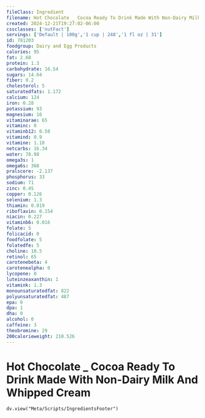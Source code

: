 ```yaml
---
fileClass: Ingredient
filename: Hot Chocolate _ Cocoa Ready To Drink Made With Non-Dairy Milk And Whipped Cream
created: 2024-12-21T19:27:02-06:00
cssclasses: ['nutFact']
servings: ['Default | 100g','1 cup | 248','1 fl oz | 31']
id: 781203
foodgroup: Dairy and Egg Products 
calories: 95
fat: 2.68
protein: 1.3
carbohydrate: 16.54
sugars: 14.64
fiber: 0.2
cholesterol: 5
saturatedfats: 1.172
calcium: 124
iron: 0.28
potassium: 93
magnesium: 16
vitaminarae: 65
vitaminc: 0
vitaminb12: 0.58
vitamind: 0.9
vitamine: 1.18
netcarbs: 16.34
water: 78.98
omega3s: 1
omega6s: 368
pralscore: -2.137
phosphorus: 33
sodium: 71
zinc: 0.45
copper: 0.126
selenium: 1.3
thiamin: 0.019
riboflavin: 0.154
niacin: 0.227
vitaminb6: 0.016
folate: 5
folicacid: 0
foodfolate: 5
folatedfe: 5
choline: 10.5
retinol: 65
carotenebeta: 4
carotenealpha: 0
lycopene: 0
luteinzeaxanthin: 1
vitamink: 1.3
monounsaturatedfat: 822
polyunsaturatedfat: 487
epa: 0
dpa: 1
dha: 0
alcohol: 0
caffeine: 3
theobromine: 29
200calorieweight: 210.526
---
```


# Hot Chocolate _ Cocoa Ready To Drink Made With Non-Dairy Milk And Whipped Cream

```dataviewjs
dv.view("Meta/Scripts/IngredientsFooter")
```
